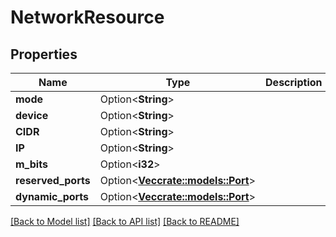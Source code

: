 # NetworkResource

## Properties

Name | Type | Description | Notes
------------ | ------------- | ------------- | -------------
**mode** | Option<**String**> |  | [optional]
**device** | Option<**String**> |  | [optional]
**CIDR** | Option<**String**> |  | [optional]
**IP** | Option<**String**> |  | [optional]
**m_bits** | Option<**i32**> |  | [optional]
**reserved_ports** | Option<[**Vec<crate::models::Port>**](Port.md)> |  | [optional]
**dynamic_ports** | Option<[**Vec<crate::models::Port>**](Port.md)> |  | [optional]

[[Back to Model list]](../README.md#documentation-for-models) [[Back to API list]](../README.md#documentation-for-api-endpoints) [[Back to README]](../README.md)


